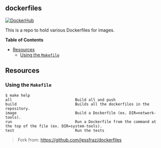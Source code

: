 ## dockerfiles

[![DockerHub](https://img.shields.io/github/actions/workflow/status/yakir3/dockerfiles/docker-image.yml?label=actions&logo=github&logoColor=white)](https://github.com/yakir3/dockerfiles/actions/workflows/docker-image.yml)


This is a repo to hold various Dockerfiles for images.


**Table of Contents**

<!-- toc -->

- [Resources](#resources)
  * [Using the `Makefile`](#using-the-makefile)

<!-- tocstop -->

## Resources
### Using the `Makefile`

```
$ make help
all                            Build all and push
build                          Builds all the dockerfiles in the repository.
image                          Build a Dockerfile (ex. DIR=network-tools).
run                            Run a Dockerfile from the command at the top of the file (ex. DIR=system-tools).
test                           Run the tests
```

> Fork from: https://github.com/jessfraz/dockerfiles
